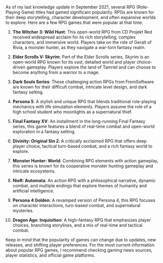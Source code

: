 As of my last knowledge update in September 2021, several RPG (Role-Playing Game) titles had gained significant popularity. RPGs are known for their deep storytelling, character development, and often expansive worlds to explore. Here are a few RPG games that were popular at that time:

1. **The Witcher 3: Wild Hunt**: This open-world RPG from CD Projekt Red received widespread acclaim for its rich storytelling, complex characters, and immersive world. Players take on the role of Geralt of Rivia, a monster hunter, as they navigate a war-torn fantasy realm.

2. **Elder Scrolls V: Skyrim**: Part of the Elder Scrolls series, Skyrim is an open-world RPG known for its vast, detailed world and player choice-driven gameplay. Players explore the land of Tamriel and can choose to become anything from a warrior to a mage.

3. **Dark Souls Series**: These challenging action RPGs from FromSoftware are known for their difficult combat, intricate level design, and dark fantasy setting.

4. **Persona 5**: A stylish and unique RPG that blends traditional role-playing mechanics with life simulation elements. Players assume the role of a high school student who moonlights as a supernatural thief.

5. **Final Fantasy XV**: An installment in the long-running Final Fantasy series, this game features a blend of real-time combat and open-world exploration in a fantasy setting.

6. **Divinity: Original Sin 2**: A critically acclaimed RPG that offers deep player choice, tactical turn-based combat, and a rich fantasy world to explore.

7. **Monster Hunter: World**: Combining RPG elements with action gameplay, this series is known for its cooperative monster hunting gameplay and intricate ecosystems.

8. **NieR: Automata**: An action RPG with a philosophical narrative, dynamic combat, and multiple endings that explore themes of humanity and artificial intelligence.

9. **Persona 4 Golden**: A revamped version of Persona 4, this RPG focuses on character interactions, turn-based combat, and supernatural mysteries.

10. **Dragon Age: Inquisition**: A high-fantasy RPG that emphasizes player choices, branching storylines, and a mix of real-time and tactical combat.

Keep in mind that the popularity of games can change due to updates, new releases, and shifting player preferences. For the most current information about popular RPG games, I recommend checking gaming news sources, player statistics, and official game platforms.